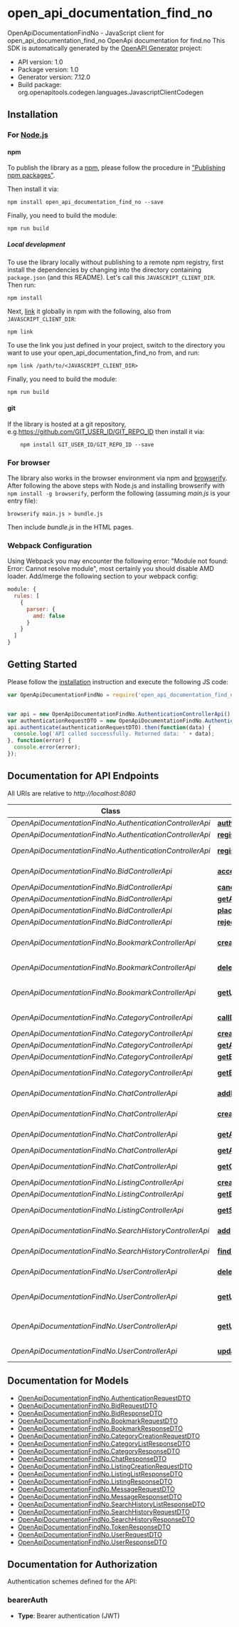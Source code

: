 # open_api_documentation_find_no

OpenApiDocumentationFindNo - JavaScript client for open_api_documentation_find_no
OpenApi documentation for find.no
This SDK is automatically generated by the [OpenAPI Generator](https://openapi-generator.tech) project:

- API version: 1.0
- Package version: 1.0
- Generator version: 7.12.0
- Build package: org.openapitools.codegen.languages.JavascriptClientCodegen

## Installation

### For [Node.js](https://nodejs.org/)

#### npm

To publish the library as a [npm](https://www.npmjs.com/), please follow the procedure in ["Publishing npm packages"](https://docs.npmjs.com/getting-started/publishing-npm-packages).

Then install it via:

```shell
npm install open_api_documentation_find_no --save
```

Finally, you need to build the module:

```shell
npm run build
```

##### Local development

To use the library locally without publishing to a remote npm registry, first install the dependencies by changing into the directory containing `package.json` (and this README). Let's call this `JAVASCRIPT_CLIENT_DIR`. Then run:

```shell
npm install
```

Next, [link](https://docs.npmjs.com/cli/link) it globally in npm with the following, also from `JAVASCRIPT_CLIENT_DIR`:

```shell
npm link
```

To use the link you just defined in your project, switch to the directory you want to use your open_api_documentation_find_no from, and run:

```shell
npm link /path/to/<JAVASCRIPT_CLIENT_DIR>
```

Finally, you need to build the module:

```shell
npm run build
```

#### git

If the library is hosted at a git repository, e.g.https://github.com/GIT_USER_ID/GIT_REPO_ID
then install it via:

```shell
    npm install GIT_USER_ID/GIT_REPO_ID --save
```

### For browser

The library also works in the browser environment via npm and [browserify](http://browserify.org/). After following
the above steps with Node.js and installing browserify with `npm install -g browserify`,
perform the following (assuming *main.js* is your entry file):

```shell
browserify main.js > bundle.js
```

Then include *bundle.js* in the HTML pages.

### Webpack Configuration

Using Webpack you may encounter the following error: "Module not found: Error:
Cannot resolve module", most certainly you should disable AMD loader. Add/merge
the following section to your webpack config:

```javascript
module: {
  rules: [
    {
      parser: {
        amd: false
      }
    }
  ]
}
```

## Getting Started

Please follow the [installation](#installation) instruction and execute the following JS code:

```javascript
var OpenApiDocumentationFindNo = require('open_api_documentation_find_no');


var api = new OpenApiDocumentationFindNo.AuthenticationControllerApi()
var authenticationRequestDTO = new OpenApiDocumentationFindNo.AuthenticationRequestDTO(); // {AuthenticationRequestDTO} 
api.authenticate(authenticationRequestDTO).then(function(data) {
  console.log('API called successfully. Returned data: ' + data);
}, function(error) {
  console.error(error);
});


```

## Documentation for API Endpoints

All URIs are relative to *http://localhost:8080*

Class | Method | HTTP request | Description
------------ | ------------- | ------------- | -------------
*OpenApiDocumentationFindNo.AuthenticationControllerApi* | [**authenticate**](docs/AuthenticationControllerApi.md#authenticate) | **POST** /api/v1/auth/authenticate | 
*OpenApiDocumentationFindNo.AuthenticationControllerApi* | [**register**](docs/AuthenticationControllerApi.md#register) | **POST** /api/v1/auth/register | 
*OpenApiDocumentationFindNo.AuthenticationControllerApi* | [**registerAdmin**](docs/AuthenticationControllerApi.md#registerAdmin) | **POST** /api/v1/auth/register/admin | 
*OpenApiDocumentationFindNo.BidControllerApi* | [**acceptBid**](docs/BidControllerApi.md#acceptBid) | **POST** /api/v1/bids/{bidId}/accept | 
*OpenApiDocumentationFindNo.BidControllerApi* | [**cancelBid**](docs/BidControllerApi.md#cancelBid) | **POST** /api/v1/bids/{bidId}/cancel | 
*OpenApiDocumentationFindNo.BidControllerApi* | [**getAcceptedBids**](docs/BidControllerApi.md#getAcceptedBids) | **GET** /api/v1/bids/accepted | 
*OpenApiDocumentationFindNo.BidControllerApi* | [**placeBid**](docs/BidControllerApi.md#placeBid) | **POST** /api/v1/chat/{chatId}/bids | 
*OpenApiDocumentationFindNo.BidControllerApi* | [**rejectBid**](docs/BidControllerApi.md#rejectBid) | **POST** /api/v1/bids/{bidId}/reject | 
*OpenApiDocumentationFindNo.BookmarkControllerApi* | [**createBookmark**](docs/BookmarkControllerApi.md#createBookmark) | **POST** /api/v1/bookmarks/create | Create a bookmark for a listing
*OpenApiDocumentationFindNo.BookmarkControllerApi* | [**deleteBookmark**](docs/BookmarkControllerApi.md#deleteBookmark) | **DELETE** /api/v1/bookmarks/{bookmarkId} | Delete a bookmark
*OpenApiDocumentationFindNo.BookmarkControllerApi* | [**getUserBookmarks**](docs/BookmarkControllerApi.md#getUserBookmarks) | **GET** /api/v1/bookmarks/my-bookmarks | Getting all bookmarks for a user
*OpenApiDocumentationFindNo.CategoryControllerApi* | [**callDelete**](docs/CategoryControllerApi.md#callDelete) | **DELETE** /api/v1/category/delete/{id} | 
*OpenApiDocumentationFindNo.CategoryControllerApi* | [**create1**](docs/CategoryControllerApi.md#create1) | **POST** /api/v1/category/create | 
*OpenApiDocumentationFindNo.CategoryControllerApi* | [**getAll**](docs/CategoryControllerApi.md#getAll) | **GET** /api/v1/category/all | 
*OpenApiDocumentationFindNo.CategoryControllerApi* | [**getById1**](docs/CategoryControllerApi.md#getById1) | **GET** /api/v1/category/id/{id} | 
*OpenApiDocumentationFindNo.CategoryControllerApi* | [**getByName**](docs/CategoryControllerApi.md#getByName) | **GET** /api/v1/category/name/{name} | 
*OpenApiDocumentationFindNo.ChatControllerApi* | [**addMessageToChat**](docs/ChatControllerApi.md#addMessageToChat) | **POST** /api/v1/chat/{chatId}/message | 
*OpenApiDocumentationFindNo.ChatControllerApi* | [**createChatFromBuyer**](docs/ChatControllerApi.md#createChatFromBuyer) | **POST** /api/v1/listing/{listingId}/create | 
*OpenApiDocumentationFindNo.ChatControllerApi* | [**getAllChatsForListing**](docs/ChatControllerApi.md#getAllChatsForListing) | **GET** /api/v1/listing/{listingId}/chats | 
*OpenApiDocumentationFindNo.ChatControllerApi* | [**getAllChatsForUser**](docs/ChatControllerApi.md#getAllChatsForUser) | **GET** /api/v1/user/my-chats | 
*OpenApiDocumentationFindNo.ChatControllerApi* | [**getChat**](docs/ChatControllerApi.md#getChat) | **GET** /api/v1/listing/{listingId}/chat | 
*OpenApiDocumentationFindNo.ListingControllerApi* | [**create**](docs/ListingControllerApi.md#create) | **POST** /api/v1/listing/create | 
*OpenApiDocumentationFindNo.ListingControllerApi* | [**getById**](docs/ListingControllerApi.md#getById) | **GET** /api/v1/listing/id/{id} | 
*OpenApiDocumentationFindNo.ListingControllerApi* | [**getSuggestions**](docs/ListingControllerApi.md#getSuggestions) | **GET** /api/v1/listing/get-suggestions | 
*OpenApiDocumentationFindNo.SearchHistoryControllerApi* | [**add**](docs/SearchHistoryControllerApi.md#add) | **POST** /api/v1/search-history/add | 
*OpenApiDocumentationFindNo.SearchHistoryControllerApi* | [**findByUserId**](docs/SearchHistoryControllerApi.md#findByUserId) | **GET** /api/v1/search-history/get-my-history | 
*OpenApiDocumentationFindNo.UserControllerApi* | [**deleteUser**](docs/UserControllerApi.md#deleteUser) | **DELETE** /api/v1/users/{id} | Delete user by id
*OpenApiDocumentationFindNo.UserControllerApi* | [**getUserByEmail**](docs/UserControllerApi.md#getUserByEmail) | **GET** /api/v1/users/email/{email} | Getting user info by email
*OpenApiDocumentationFindNo.UserControllerApi* | [**getUserById**](docs/UserControllerApi.md#getUserById) | **GET** /api/v1/users/id/{id} | Getting user info by user id
*OpenApiDocumentationFindNo.UserControllerApi* | [**updateUser**](docs/UserControllerApi.md#updateUser) | **PUT** /api/v1/users/update-my-profile | Update user info


## Documentation for Models

 - [OpenApiDocumentationFindNo.AuthenticationRequestDTO](docs/AuthenticationRequestDTO.md)
 - [OpenApiDocumentationFindNo.BidRequestDTO](docs/BidRequestDTO.md)
 - [OpenApiDocumentationFindNo.BidResponseDTO](docs/BidResponseDTO.md)
 - [OpenApiDocumentationFindNo.BookmarkRequestDTO](docs/BookmarkRequestDTO.md)
 - [OpenApiDocumentationFindNo.BookmarkResponseDTO](docs/BookmarkResponseDTO.md)
 - [OpenApiDocumentationFindNo.CategoryCreationRequestDTO](docs/CategoryCreationRequestDTO.md)
 - [OpenApiDocumentationFindNo.CategoryListResponseDTO](docs/CategoryListResponseDTO.md)
 - [OpenApiDocumentationFindNo.CategoryResponseDTO](docs/CategoryResponseDTO.md)
 - [OpenApiDocumentationFindNo.ChatResponseDTO](docs/ChatResponseDTO.md)
 - [OpenApiDocumentationFindNo.ListingCreationRequestDTO](docs/ListingCreationRequestDTO.md)
 - [OpenApiDocumentationFindNo.ListingListResponseDTO](docs/ListingListResponseDTO.md)
 - [OpenApiDocumentationFindNo.ListingResponseDTO](docs/ListingResponseDTO.md)
 - [OpenApiDocumentationFindNo.MessageRequestDTO](docs/MessageRequestDTO.md)
 - [OpenApiDocumentationFindNo.MessageResponsetDTO](docs/MessageResponsetDTO.md)
 - [OpenApiDocumentationFindNo.SearchHistoryListResponseDTO](docs/SearchHistoryListResponseDTO.md)
 - [OpenApiDocumentationFindNo.SearchHistoryRequestDTO](docs/SearchHistoryRequestDTO.md)
 - [OpenApiDocumentationFindNo.SearchHistoryResponseDTO](docs/SearchHistoryResponseDTO.md)
 - [OpenApiDocumentationFindNo.TokenResponseDTO](docs/TokenResponseDTO.md)
 - [OpenApiDocumentationFindNo.UserRequestDTO](docs/UserRequestDTO.md)
 - [OpenApiDocumentationFindNo.UserResponseDTO](docs/UserResponseDTO.md)


## Documentation for Authorization


Authentication schemes defined for the API:
### bearerAuth

- **Type**: Bearer authentication (JWT)

